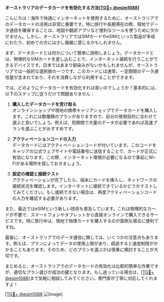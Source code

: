 **オーストラリアのデータカードを有効化する方法[[TG💪+ @esim1088](https://t.me/s/esim1088)]**

こんにちは！海外で快適にインターネットを使用するために、オーストラリアでのデータカードの活用は非常に重要です。特に旅行や長期滞在の際、現地でデータ通信を確保することは、地図や翻訳アプリなど便利なツールを使うために欠かせません。しかし、オーストラリアではSIMカードやeSIMといった製品が多岐にわたり、初めての方には少し複雑に感じるかもしれません。

まず、データカードとは何かについて簡単に説明しましょう。データカードとは、物理的なSIMカードを差し込むことで、インターネット接続を行うことができるデバイスです。日本ではあまり馴染みがないかもしれませんが、オーストラリアでは一般的な選択肢の一つです。このカードには通常、一定期間のデータ通信量が含まれており、それを消費しながら利用することができます。

では、どのようにデータカードを有効化すれば良いのでしょうか？基本的には、以下のステップに従うだけで問題ありません：

1. **購入したデータカードを受け取る**  
   オンラインショップや現地の携帯キャリアショップでデータカードを購入します。これには数種類のプランがありますので、自分の使用目的に合わせて選ぶと良いでしょう。例えば、短期間で大量のデータが必要であれば高速プランを選ぶことがおすすめです。

2. **アクティベーションコードの入力**  
   データカードにはアクティベーションコードが付いています。このコードをキャリアの公式ウェブサイトや電話番号に送信することで、カードが正式に有効になります。この際、インターネット環境が必要になるので事前にWi-Fiがある場所を探しておきましょう。

3. **設定の確認と接続テスト**  
   アクティベーションが完了したら、端末にカードを挿入し、ネットワークの接続状況を確認します。インターネットに接続できているかどうかテストしてみてください。もし接続できない場合は、再度アクティベーションコードの入力を確認する必要があります。

また、最近ではeSIMという新しい技術も普及しています。これは物理的なカードが不要で、スマートフォンやタブレットから直接オンラインで購入できるサービスです。特に旅行中は、現地で物理カードを購入するのが面倒な場合に便利ですね。

最後に、オーストラリアでのデータ通信に関しては、いくつかの注意点もあります。例えば、プランによってデータの使用上限があり、超過すると速度制限がかかることもあります。そのため、どのプランを選ぶかは慎重に検討することが大切です。

まとめると、オーストラリアでのデータカードの有効化は比較的簡単な作業ですが、適切なプラン選びが成功の鍵となります。もし迷っている場合は、[[TG💪+ @esim1088](https://t.me/s/esim1088)]まで気軽に相談してみてください。専門家が丁寧に対応してくれますよ！

[[TG💪+ @esim1088](https://t.me/s/esim1088) ![Image](https://i.postimg.cc/Y0z9fWf4/image.png)]